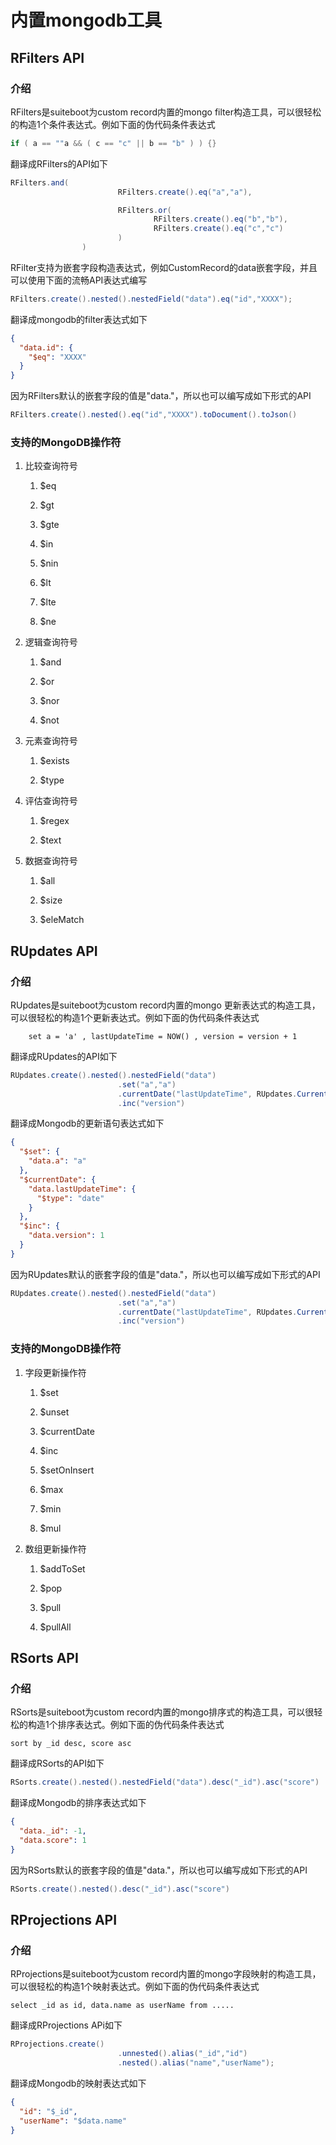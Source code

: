 # 内置mongodb工具

## RFilters API

### 介绍

RFilters是suiteboot为custom record内置的mongo filter构造工具，可以很轻松的构造1个条件表达式。例如下面的伪代码条件表达式

```java
if ( a == ""a && ( c == "c" || b == "b" ) ) {}
```

翻译成RFilters的API如下

```java
RFilters.and(
                        RFilters.create().eq("a","a"),

                        RFilters.or(
                                RFilters.create().eq("b","b"),
                                RFilters.create().eq("c","c")
                        )
                )
```

RFilter支持为嵌套字段构造表达式，例如CustomRecord的data嵌套字段，并且可以使用下面的流畅API表达式编写

```java
RFilters.create().nested().nestedField("data").eq("id","XXXX");
```

翻译成mongodb的filter表达式如下

```json
{
  "data.id": {
    "$eq": "XXXX"
  }
}

```

因为RFilters默认的嵌套字段的值是"data."，所以也可以编写成如下形式的API

```java
RFilters.create().nested().eq("id","XXXX").toDocument().toJson()
```



### 支持的MongoDB操作符

1. 比较查询符号

    1. $eq

    1. $gt

    1. $gte

    1. $in

    1. $nin

    1. $lt

    1. $lte

    1. $ne

1. 逻辑查询符号

    1. $and

    1. $or

    1. $nor

    1. $not

1. 元素查询符号

    1. $exists

    1. $type

1. 评估查询符号

    1. $regex

    1. $text

1. 数据查询符号

    1. $all

    1. $size

    1. $eleMatch



## RUpdates API

### 介绍

RUpdates是suiteboot为custom record内置的mongo 更新表达式的构造工具，可以很轻松的构造1个更新表达式。例如下面的伪代码条件表达式

```text
	set a = 'a' , lastUpdateTime = NOW() , version = version + 1
```

翻译成RUpdates的API如下

```java
RUpdates.create().nested().nestedField("data")
                        .set("a","a")
                        .currentDate("lastUpdateTime", RUpdates.CurrentDateType.DATE)
                        .inc("version")
```

翻译成Mongodb的更新语句表达式如下

```json
{
  "$set": {
    "data.a": "a"
  },
  "$currentDate": {
    "data.lastUpdateTime": {
      "$type": "date"
    }
  },
  "$inc": {
    "data.version": 1
  }
}
```

因为RUpdates默认的嵌套字段的值是"data."，所以也可以编写成如下形式的API

```java
RUpdates.create().nested().nestedField("data")
                        .set("a","a")
                        .currentDate("lastUpdateTime", RUpdates.CurrentDateType.DATE)
                        .inc("version")
```



### 支持的MongoDB操作符

1. 字段更新操作符

    1. $set

    1. $unset

    1. $currentDate

    1. $inc

    1. $setOnInsert

    1. $max

    1. $min

    1. $mul

1. 数组更新操作符

    1. $addToSet

    1. $pop

    1. $pull

    1. $pullAll



## RSorts API

### 介绍

RSorts是suiteboot为custom record内置的mongo排序式的构造工具，可以很轻松的构造1个排序表达式。例如下面的伪代码条件表达式

```text
sort by _id desc, score asc
```

翻译成RSorts的API如下

```java
RSorts.create().nested().nestedField("data").desc("_id").asc("score")
```

翻译成Mongodb的排序表达式如下

```json
{
  "data._id": -1,
  "data.score": 1
}
```

因为RSorts默认的嵌套字段的值是"data."，所以也可以编写成如下形式的API

```java
RSorts.create().nested().desc("_id").asc("score")
```



## RProjections API

### 介绍

RProjections是suiteboot为custom record内置的mongo字段映射的构造工具，可以很轻松的构造1个映射表达式。例如下面的伪代码条件表达式

```text
select _id as id, data.name as userName from .....
```

翻译成RProjections APi如下

```java
RProjections.create()
                        .unnested().alias("_id","id")
                        .nested().alias("name","userName");
```

翻译成Mongodb的映射表达式如下

```json
{
  "id": "$_id",
  "userName": "$data.name"
}
```

